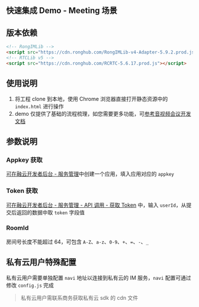 ## 快速集成 Demo - Meeting 场景

## 版本依赖

```html
<!-- RongIMLib -->
<script src="https://cdn.ronghub.com/RongIMLib-v4-Adapter-5.9.2.prod.js"></script>
<!-- RTCLib v5 -->
<script src="https://cdn.ronghub.com/RCRTC-5.6.17.prod.js"></script>
```

## 使用说明

1. 将工程 clone 到本地，使用 Chrome 浏览器直接打开静态资源中的 `index.html` 进行操作
2. demo 仅提供了基础的流程梳理，如您需要更多功能，可[参考音视频会议开发文档](https://docs.rongcloud.cn/v4/5X/views/rtc/meeting/web/guide/quick/web.html)

## 参数说明

### Appkey 获取

[可在融云开发者后台 - 服务管理](https://developer.rongcloud.cn/app/appService/8zkf1JD8NLF0gxOV3S0NuA)中创建一个应用，填入应用对应的 `appkey`

### Token 获取

[可在融云开发者后台 - 服务管理 - API 调用 - 获取 Token](https://developer.rongcloud.cn/apitool/bj4hYt7YBcwvXteZeVi7aQ) 中，输入 `userId`，从提交后返回的数据中取 `token` 字段值

### RoomId

房间号长度不能超过 64，可包含 `A-Z`、`a-z`、`0-9`、`+`、`=`、`-`、`_`

## 私有云用户特殊配置

私有云用户需要单独配置 `navi` 地址以连接到私有云的 IM 服务，`navi` 配置可通过修改 `config.js` 完成

> 私有云用户需联系商务获取私有云 sdk 的 cdn 文件
